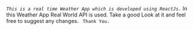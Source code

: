 *`This is a real time Weather App which is developed using ReactJs.`*
In this Weather App Real World API is used.
Take a good Look at it and feel free to suggest any changes.
` Thank You.`